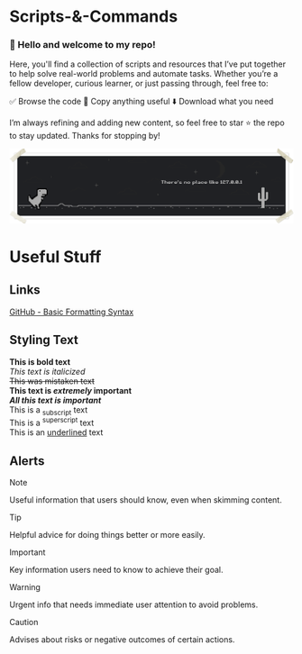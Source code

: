 # Scripts-&-Commands

### 👋 Hello and welcome to my repo!

Here, you'll find a collection of scripts and resources that I’ve put together to help solve real-world problems and automate tasks. Whether you’re a fellow developer, curious learner, or just passing through, feel free to:

✅ Browse the code
📄 Copy anything useful
⬇️ Download what you need

I’m always refining and adding new content, so feel free to star ⭐ the repo to stay updated. Thanks for stopping by!

<p align="center">
  <img src="VISUALS/google-dino.png">
  <br/>
</p>


# Useful Stuff

## Links
[GitHub - Basic Formatting Syntax](https://docs.github.com/en/get-started/writing-on-github/getting-started-with-writing-and-formatting-on-github/basic-writing-and-formatting-syntax)


## Styling Text<br>
**This is bold text**<br>
_This text is italicized_<br>
~~This was mistaken text~~<br>
**This text is _extremely_ important**<br>
***All this text is important***<br>
This is a <sub>subscript</sub> text<br>
This is a <sup>superscript</sup> text<br>
This is an <ins>underlined</ins> text<br>

## Alerts
> [!NOTE]
> Useful information that users should know, even when skimming content.

> [!TIP]
> Helpful advice for doing things better or more easily.

> [!IMPORTANT]
> Key information users need to know to achieve their goal.

> [!WARNING]
> Urgent info that needs immediate user attention to avoid problems.

> [!CAUTION]
> Advises about risks or negative outcomes of certain actions.
